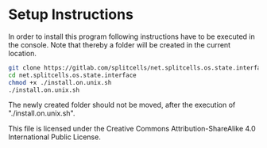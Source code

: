 # Setup Instructions
In order to install this program following instructions have to be executed in the console.
Note that thereby a folder will be created in the current location.
```sh
git clone https://gitlab.com/splitcells/net.splitcells.os.state.interface.git
cd net.splitcells.os.state.interface
chmod +x ./install.on.unix.sh
./install.on.unix.sh
```

The newly created folder should not be moved, after the execution of "./install.on.unix.sh".

This file is licensed under the Creative Commons Attribution-ShareAlike 4.0 International Public License.
